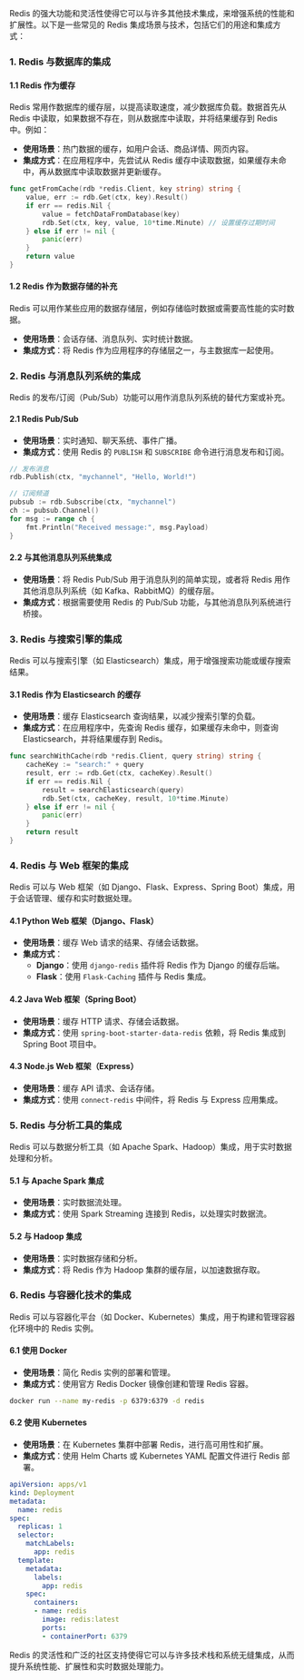 Redis 的强大功能和灵活性使得它可以与许多其他技术集成，来增强系统的性能和扩展性。以下是一些常见的 Redis 集成场景与技术，包括它们的用途和集成方式：

### 1. Redis 与数据库的集成

#### 1.1 Redis 作为缓存

Redis 常用作数据库的缓存层，以提高读取速度，减少数据库负载。数据首先从 Redis 中读取，如果数据不存在，则从数据库中读取，并将结果缓存到 Redis 中。例如：

- **使用场景**：热门数据的缓存，如用户会话、商品详情、网页内容。
- **集成方式**：在应用程序中，先尝试从 Redis 缓存中读取数据，如果缓存未命中，再从数据库中读取数据并更新缓存。

```go
func getFromCache(rdb *redis.Client, key string) string {
    value, err := rdb.Get(ctx, key).Result()
    if err == redis.Nil {
        value = fetchDataFromDatabase(key)
        rdb.Set(ctx, key, value, 10*time.Minute) // 设置缓存过期时间
    } else if err != nil {
        panic(err)
    }
    return value
}
```

#### 1.2 Redis 作为数据存储的补充

Redis 可以用作某些应用的数据存储层，例如存储临时数据或需要高性能的实时数据。

- **使用场景**：会话存储、消息队列、实时统计数据。
- **集成方式**：将 Redis 作为应用程序的存储层之一，与主数据库一起使用。

### 2. Redis 与消息队列系统的集成

Redis 的发布/订阅（Pub/Sub）功能可以用作消息队列系统的替代方案或补充。

#### 2.1 Redis Pub/Sub

- **使用场景**：实时通知、聊天系统、事件广播。
- **集成方式**：使用 Redis 的 `PUBLISH` 和 `SUBSCRIBE` 命令进行消息发布和订阅。

```go
// 发布消息
rdb.Publish(ctx, "mychannel", "Hello, World!")

// 订阅频道
pubsub := rdb.Subscribe(ctx, "mychannel")
ch := pubsub.Channel()
for msg := range ch {
    fmt.Println("Received message:", msg.Payload)
}
```

#### 2.2 与其他消息队列系统集成

- **使用场景**：将 Redis Pub/Sub 用于消息队列的简单实现，或者将 Redis 用作其他消息队列系统（如 Kafka、RabbitMQ）的缓存层。
- **集成方式**：根据需要使用 Redis 的 Pub/Sub 功能，与其他消息队列系统进行桥接。

### 3. Redis 与搜索引擎的集成

Redis 可以与搜索引擎（如 Elasticsearch）集成，用于增强搜索功能或缓存搜索结果。

#### 3.1 Redis 作为 Elasticsearch 的缓存

- **使用场景**：缓存 Elasticsearch 查询结果，以减少搜索引擎的负载。
- **集成方式**：在应用程序中，先查询 Redis 缓存，如果缓存未命中，则查询 Elasticsearch，并将结果缓存到 Redis。

```go
func searchWithCache(rdb *redis.Client, query string) string {
    cacheKey := "search:" + query
    result, err := rdb.Get(ctx, cacheKey).Result()
    if err == redis.Nil {
        result = searchElasticsearch(query)
        rdb.Set(ctx, cacheKey, result, 10*time.Minute)
    } else if err != nil {
        panic(err)
    }
    return result
}
```

### 4. Redis 与 Web 框架的集成

Redis 可以与 Web 框架（如 Django、Flask、Express、Spring Boot）集成，用于会话管理、缓存和实时数据处理。

#### 4.1 Python Web 框架（Django、Flask）

- **使用场景**：缓存 Web 请求的结果、存储会话数据。
- **集成方式**：
  - **Django**：使用 `django-redis` 插件将 Redis 作为 Django 的缓存后端。
  - **Flask**：使用 `Flask-Caching` 插件与 Redis 集成。

#### 4.2 Java Web 框架（Spring Boot）

- **使用场景**：缓存 HTTP 请求、存储会话数据。
- **集成方式**：使用 `spring-boot-starter-data-redis` 依赖，将 Redis 集成到 Spring Boot 项目中。

#### 4.3 Node.js Web 框架（Express）

- **使用场景**：缓存 API 请求、会话存储。
- **集成方式**：使用 `connect-redis` 中间件，将 Redis 与 Express 应用集成。

### 5. Redis 与分析工具的集成

Redis 可以与数据分析工具（如 Apache Spark、Hadoop）集成，用于实时数据处理和分析。

#### 5.1 与 Apache Spark 集成

- **使用场景**：实时数据流处理。
- **集成方式**：使用 Spark Streaming 连接到 Redis，以处理实时数据流。

#### 5.2 与 Hadoop 集成

- **使用场景**：实时数据存储和分析。
- **集成方式**：将 Redis 作为 Hadoop 集群的缓存层，以加速数据存取。

### 6. Redis 与容器化技术的集成

Redis 可以与容器化平台（如 Docker、Kubernetes）集成，用于构建和管理容器化环境中的 Redis 实例。

#### 6.1 使用 Docker

- **使用场景**：简化 Redis 实例的部署和管理。
- **集成方式**：使用官方 Redis Docker 镜像创建和管理 Redis 容器。

```bash
docker run --name my-redis -p 6379:6379 -d redis
```

#### 6.2 使用 Kubernetes

- **使用场景**：在 Kubernetes 集群中部署 Redis，进行高可用性和扩展。
- **集成方式**：使用 Helm Charts 或 Kubernetes YAML 配置文件进行 Redis 部署。

```yaml
apiVersion: apps/v1
kind: Deployment
metadata:
  name: redis
spec:
  replicas: 1
  selector:
    matchLabels:
      app: redis
  template:
    metadata:
      labels:
        app: redis
    spec:
      containers:
      - name: redis
        image: redis:latest
        ports:
        - containerPort: 6379
```

Redis 的灵活性和广泛的社区支持使得它可以与许多技术栈和系统无缝集成，从而提升系统性能、扩展性和实时数据处理能力。
